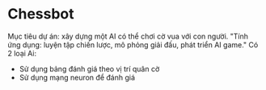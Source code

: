 # Chessbot
Mục tiêu dự án: xây dựng một AI có thể chơi cờ vua với con người.
"Tính ứng dụng: luyện tập chiến lược, mô phỏng giải đấu, phát triển AI game."
Có 2 loại Ai:
- Sử dụng bảng đánh giá theo vị trí quân cờ
- Sử dụng mạng neuron để đánh giá
